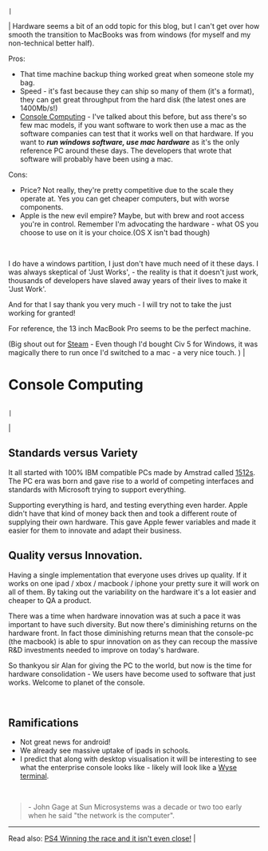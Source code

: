                                                                                                                                                     |
| Hardware seems a bit of an odd topic for this blog, but I can't get over how smooth the transition to MacBooks was from windows (for myself and my non-technical better half).

Pros:

<ul>
    <li>That time machine backup thing worked great when someone stole my bag.</li>
    <li>Speed - it's fast because they can ship so many of them (it's a format), they can get great throughput from the hard disk (the latest ones are 1400Mb/s!)</li>
    <li><a href="http://gilescope.ninja/age-of-console-computing/">Console Computing</a> - I've talked about this before, but ass there's so few mac models, if you want software to work then use a mac as the software companies can test that it works well on that hardware.
If you want to <em><strong>run </strong><strong><em>w</em>indows softwar</strong><strong>e</strong><strong>, use mac hardware</strong></em> as it's the only reference PC around these days. The developers that wrote that software will probably have been using a mac.</li>
</ul>

Cons:

<ul>
    <li>Price? Not really, they're pretty competitive due to the scale they operate at. Yes you can get cheaper computers, but with worse components.</li>
    <li>Apple is the new evil empire? Maybe, but with brew and root access you're in control. Remember I'm advocating the hardware - what OS you choose to use on it is your choice.(OS X isn't bad though)</li>
</ul>

&nbsp;

I do have a windows partition, I just don't have much need of it these days. I was always skeptical of 'Just Works', - the reality is that it doesn't just work, thousands of developers have slaved away years of their lives to make it 'Just Work'.

And for that I say thank you very much - I will try not to take the just working for granted!

For reference, the 13 inch MacBook Pro seems to be the perfect machine.

(Big shout out for <a href="http://store.steampowered.com/" target="_blank">Steam</a> - Even though I'd bought Civ 5 for Windows, it was magically there to run once I'd switched to a mac - a very nice touch. ) |



# Console Computing 

                                                                                                                                                          |
| <h2>Standards versus Variety</h2>

It all started with 100% IBM compatible PCs made by Amstrad called <a href="http://en.wikipedia.org/wiki/PC1512" target="_blank">1512s</a>. The PC era was born and gave rise to a world of competing interfaces and standards with Microsoft trying to support everything.

<!--more-->

Supporting everything is hard, and testing everything even harder. Apple didn't have that kind of money back then and took a different route of supplying their own hardware. This gave Apple fewer variables and made it easier for them to innovate and adapt their business.

<h2>Quality versus Innovation.</h2>

Having a single implementation that everyone uses drives up quality. If it works on one ipad / xbox / macbook / iphone your pretty sure it will work on all of them. By taking out the variability on the hardware it's a lot easier and cheaper to QA a product.

There was a time when hardware innovation was at such a pace it was important to have such diversity. But now there's diminishing returns on the hardware front. In fact those diminishing returns mean that the console-pc (the macbook) is able to spur innovation on as they can recoup the massive R&amp;D investments needed to improve on today's hardware.

So thankyou sir Alan for giving the PC to the world, but now is the time for hardware consolidation - We users have become used to software that just works. Welcome to planet of the console.

&nbsp;

<h2>Ramifications</h2>

<ul>
    <li>Not great news for android!</li>
    <li>We already see massive uptake of ipads in schools.</li>
    <li>I predict that along with desktop visualisation it will be interesting to see what the enterprise console looks like - likely will look like a <a href="http://www.dell.com/learn/us/en/555/virtual-client?c=us&amp;l=en&amp;s=biz" target="_blank">Wyse terminal</a>.</li>
</ul>

&nbsp;

<blockquote>- John Gage at Sun Microsystems was a decade or two too early when he said "the network is the computer".</blockquote>

<hr />

Read also: <a href="http://nerdist.com/the-ps4-is-winning-the-race-and-it-isnt-even-close/" target="_blank">PS4 Winning the race and it isn't even close!</a> |